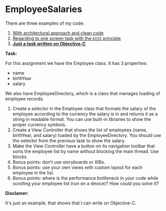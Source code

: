 # EmployeeSalaries

There are three examples of my code:
1) [With architectural approach and clean code](https://github.com/Atimca/Currencies)
2) [Regarding to one screen task with the `KISS` principle](https://github.com/Atimca/PhotoGallery)
3) **[Just a task written on Objective-C](https://github.com/Atimca/EmployeeSalaries)**

**Task:**

For this assignment we have the Employee class. It has 3 properties:
- name
- birthYear 
- salary

We also have EmployeeDirectory, which is a class that manages loading of employee records.
1) Create a selector in the Employee class that formats the salary of the employee according to the currency the salary is in and returns it as a string in readable format. You can use built-in libraries to show the proper currency symbols.
2) Create a View Controller that shows the list of employees (name, birthYear, and salary) loaded by the EmployeeDirectory. You should use the selector from the previous task to show the salary.
3) Make the View Controller have a button on its navigation toolbar that sorts the employee list by name without blocking the main thread. Use blocks.
4) Bonus points: don’t use storyboards or XIBs.
5) Bonus points: use your own views with custom layout for each employee in the list.
6) Bonus points: where is the performance bottleneck in your code while scrolling your employee list (run on a device)? How could you solve it?

**Disclamer:**

It's just an example, that shows that I can write on Objective-C.